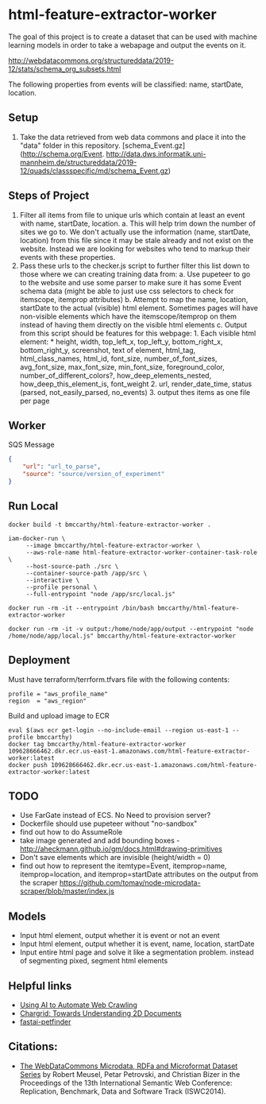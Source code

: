# html-feature-extractor-worker

The goal of this project is to create a dataset that can be used with machine learning models in order to take a webapage and output the events on it.

http://webdatacommons.org/structureddata/2019-12/stats/schema_org_subsets.html

The following properties from events will be classified: name, startDate, location.

## Setup
1. Take the data retrieved from web data commons and place it into the "data" folder in this repository. [schema_Event.gz](http://schema.org/Event.
http://data.dws.informatik.uni-mannheim.de/structureddata/2019-12/quads/classspecific/md/schema_Event.gz)

## Steps of Project
1. Filter all items from file to unique urls which contain at least an event with name, startDate, location.
    a. This will help trim down the number of sites we go to.  We don't actually use the information (name, startDate, location) from this file since it may be stale already and not exist on the website.  Instead we are looking for websites who tend to markup their events with these properties.
2. Pass these urls to the checker.js script to further filter this list down to those where we can creating training data from:
    a. Use pupeteer to go to the website and use some parser to make sure it has some Event schema data (might be able to just use css selectors to check for itemscope, itemprop attributes)
    b. Attempt to map the name, location, startDate to the actual (visible) html element.  Sometimes pages will have non-visible elements which have the itemscope/itemprop on them instead of having them directly on the visible html elements
    c. Output from this script should be features for this webpage:
        1. Each visible html element:
            * height, width, top_left_x, top_left_y, bottom_right_x, bottom_right_y, screenshot, text of element, html_tag, html_class_names, html_id, font_size, number_of_font_sizes, avg_font_size, max_font_size, min_font_size, foreground_color, number_of_different_colors?, how_deep_elements_nested, how_deep_this_element_is, font_weight
        2. url, render_date_time, status (parsed, not_easily_parsed, no_events)
        3. output thes items as one file per page

## Worker
SQS Message
```json
{
    "url": "url_to_parse",
    "source": "source/version_of_experiment"
}
```

## Run Local
```shell
docker build -t bmccarthy/html-feature-extractor-worker .

iam-docker-run \
     --image bmccarthy/html-feature-extractor-worker \
     --aws-role-name html-feature-extractor-worker-container-task-role \
     --host-source-path ./src \
     --container-source-path /app/src \
     --interactive \
     --profile personal \
     --full-entrypoint "node /app/src/local.js"

docker run -rm -it --entrypoint /bin/bash bmccarthy/html-feature-extractor-worker

docker run -rm -it -v output:/home/node/app/output --entrypoint "node /home/node/app/local.js" bmccarthy/html-feature-extractor-worker
```

## Deployment
Must have terraform/terrform.tfvars file with the following contents:
```
profile = "aws_profile_name"
region  = "aws_region"
```

Build and upload image to ECR
```shell
eval $(aws ecr get-login --no-include-email --region us-east-1 --profile bmccarthy)
docker tag bmccarthy/html-feature-extractor-worker 109628666462.dkr.ecr.us-east-1.amazonaws.com/html-feature-extractor-worker:latest
docker push 109628666462.dkr.ecr.us-east-1.amazonaws.com/html-feature-extractor-worker:latest
```

## TODO
* Use FarGate instead of ECS. No Need to provision server?
* Dockerfile should use pupeteer without "no-sandbox"
* find out how to do AssumeRole 
* take image generated and add bounding boxes - http://aheckmann.github.io/gm/docs.html#drawing-primitives
* Don't save elements which are invisible (height/width = 0)
* find out how to represent the itemtype=Event, itemprop=name, itemprop=location, and itemprop=startDate attributes on the output from the scraper https://github.com/tomav/node-microdata-scraper/blob/master/index.js

## Models
* Input html element, output whether it is event or not an event
* Input html element, output whether it is event, name, location, startDate
* Input entire html page and solve it like a segmentation problem. instead of segmenting pixed, segment html elements 

## Helpful links

* [Using AI to Automate Web Crawling](https://www.semantics3.com/blog/ai-for-automated-web-crawling/)
* [Chargrid: Towards Understanding 2D Documents](https://arxiv.org/pdf/1809.08799.pdf)
* [fastai-petfinder](https://github.com/EtienneT/fastai-petfinder)

## Citations:

* [The WebDataCommons Microdata, RDFa and Microformat Dataset Series](https://www.wim.uni-mannheim.de/fileadmin/lehrstuehle/ki/pub/Meusel-etal-TheWDCMicrodataRdfaMicroformatsDataSeries-ISWC2014-rbds.pdf) by Robert Meusel, Petar Petrovski, and Christian Bizer in the Proceedings of the 13th International Semantic Web Conference: Replication, Benchmark, Data and Software Track (ISWC2014).

